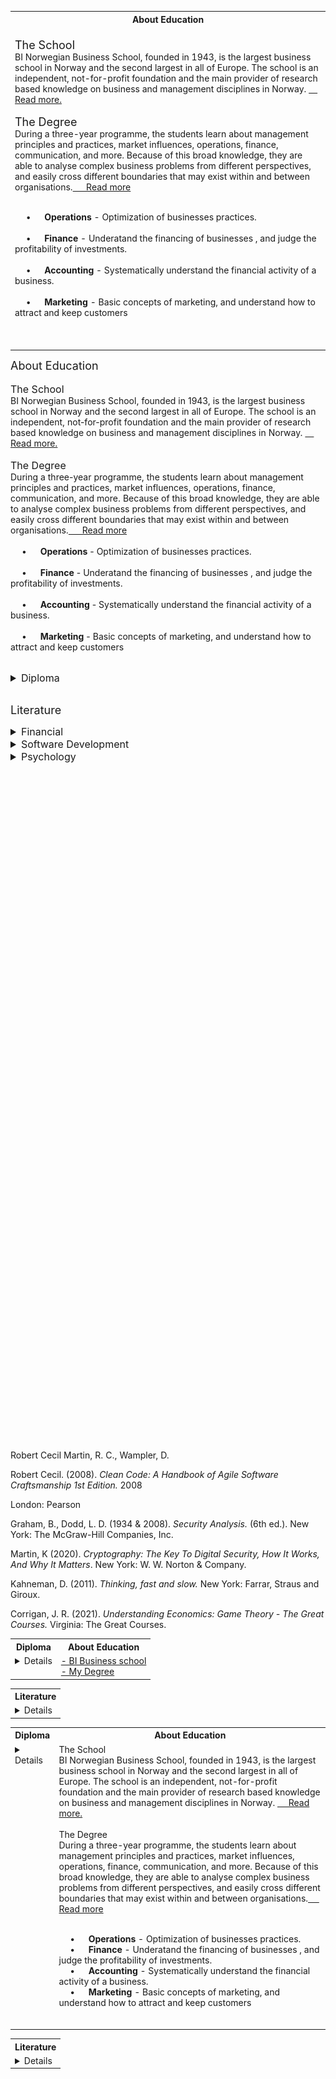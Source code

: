 
<table style="width:100%">                     
    <th> About Education</th>     
  <tr>
    <td valign="top">
    <br> 
    <span style="display:block;font-size:18px;" class="note">The School </span>
     BI Norwegian Business School, founded in 1943, is the largest business school in Norway and the second largest in all of Europe. The school is an independent, not-for-profit foundation and the main provider of research based knowledge on business and management disciplines in Norway. <a href="https://www.bi.edu/about-bi/"> &emsp; Read more. </a>
    </br> </br>
    <span style="display:block;font-size:18px;" class="note"> The Degree</span>
     During a three-year programme, the students learn about management principles and practices, market influences, operations, finance, communication, and more. Because of this broad knowledge, they are able to analyse complex business problems from different perspectives, and easily cross different boundaries that may exist within and between organisations.<a href="https://www.bi.edu/programmes-and-individual-courses/bachelor-programmes/business-administration/?_ga=2.234882433.1428810685.1663844919-999560012.1663061493&_gac=1.124785016.1663844919.Cj0KCQjwj7CZBhDHARIsAPPWv3fnPSi5MZKxDILr882sr-8W3nlR6RDp1UhAD5TqfGbF1ibW1Hm0GGUaArWWEALw_wcB&_gl=1*1wb6rzy*_ga*OTk5NTYwMDEyLjE2NjMwNjE0OTM.*_ga_SY3KTJF2RZ*MTY2Mzg0NDkxOS4yLjAuMTY2Mzg0NDkxOS4wLjAuMA.."> &emsp; Read more </a> </br></br>

<span style="display:block" class="note">&emsp; • &emsp; **Operations** -  Optimization of businesses practices.</span></br>
<span style="display:block" class="note">&emsp; • &emsp; **Finance** - Underatand the financing of businesses , and judge the profitability of investments. </span></br>
<span style="display:block" class="note">&emsp; • &emsp; **Accounting** -  Systematically understand the financial activity of a business. </span></br>
<span style="display:block" class="note">&emsp; • &emsp; **Marketing** -  Basic concepts of marketing, and understand how to attract and keep customers </span></br>
</br>
</td>
  </tr>
</table>

<span style="display:block;font-size:18px;" class="note">About Education </span>
<br> 
<span style="display:block;font-size:16px;" class="note">The School </span>
  BI Norwegian Business School, founded in 1943, is the largest business school in Norway and the second largest in all of Europe. The school is an independent, not-for-profit foundation and the main provider of research based knowledge on business and management disciplines in Norway. <a href="https://www.bi.edu/about-bi/"> &emsp; Read more. </a>
</br> </br>
<span style="display:block;font-size:16px;" class="note"> The Degree</span>
  During a three-year programme, the students learn about management principles and practices, market influences, operations, finance, communication, and more. Because of this broad knowledge, they are able to analyse complex business problems from different perspectives, and easily cross different boundaries that may exist within and between organisations.<a href="https://www.bi.edu/programmes-and-individual-courses/bachelor-programmes/business-administration/?_ga=2.234882433.1428810685.1663844919-999560012.1663061493&_gac=1.124785016.1663844919.Cj0KCQjwj7CZBhDHARIsAPPWv3fnPSi5MZKxDILr882sr-8W3nlR6RDp1UhAD5TqfGbF1ibW1Hm0GGUaArWWEALw_wcB&_gl=1*1wb6rzy*_ga*OTk5NTYwMDEyLjE2NjMwNjE0OTM.*_ga_SY3KTJF2RZ*MTY2Mzg0NDkxOS4yLjAuMTY2Mzg0NDkxOS4wLjAuMA.."> &emsp; Read more </a> </br></br>
<span style="display:block" class="note">&emsp; • &emsp; **Operations** -  Optimization of businesses practices.</span></br>
<span style="display:block" class="note">&emsp; • &emsp; **Finance** - Underatand the financing of businesses , and judge the profitability of investments. </span></br>
<span style="display:block" class="note">&emsp; • &emsp; **Accounting** -  Systematically understand the financial activity of a business. </span></br>
<span style="display:block" class="note">&emsp; • &emsp; **Marketing** -  Basic concepts of marketing, and understand how to attract and keep customers </span></br>

<details close>
<summary style="font-size:16px;"> Diploma</summary>
<img src="assets/images/Diploma-1.svg" width="700px" height="700px">
<img src="assets/images/Diploma-2.svg" width="700px" height="700px">
<img src="assets/images/Diploma-3.svg" width="700px" height="700px">
<img src="assets/images/Diploma-4.svg" width="700px" height="700px">
</details>
<br>



<span style="display:block;font-size:18px;" class="note">Literature </span>
<details close>
<summary style="font-size:16px;"> Financial</summary>

<span style="display:block" class="note">&emsp; • &emsp; Graham, B., Dodd, L. D. (1934 & 2008). *Security Analysis.* (6th ed.). New York: The McGraw-Hill Companies, Inc. </span></br>
<span style="display:block" class="note">&emsp; • &emsp;  Corrigan, J. R. (2021). *Understanding Economics: Game Theory - The Great Courses.* Virginia: The Great Courses.    </span></br>
</details>


<details close>
<summary style="font-size:16px;"> Software Development</summary>

<span style="display:block" class="note">&emsp; • &emsp; Robert Cecil Martin, R. C., Wampler, D. (2008). *Clean Code: A Handbook of Agile Software Craftsmanship* London: Pearson  </span></br>
<span style="display:block" class="note">&emsp; • &emsp; Martin, K (2020). *Cryptography: The Key To Digital Security, How It Works, And Why It Matters*. New York: W. W. Norton & Company. </span></br>
<span style="display:block" class="note">&emsp; • &emsp; Smith, J. (2021). *Algorithms and Data Sthuctures.* Jeffery Smith </span> </br>
</details>


<details close>
<summary style="font-size:16px;"> Psychology</summary>

<span style="display:block" class="note">&emsp; • &emsp;  Kahneman, D. (2011). *Thinking, fast and slow.* New York: Farrar, Straus and Giroux.  </span></br>
<span style="display:block" class="note">&emsp; • &emsp;  Corrigan, J. R. (2021). *Understanding Economics: Game Theory - The Great Courses.* Virginia: The Great Courses.   </span></br>
</details>




<!-- <span style="display:block" class="note">&emsp; • &emsp; Robert Cecil. (2008). *Clean Code: A Handbook of Agile Software Craftsmanship 1st Edition.* </span></br> -->
<!-- <span style="display:block" class="note">&emsp; • &emsp; Keith Martin (2020). *CryptoGraphy.* </span></br>
<span style="display:block" class="note">&emsp; • &emsp; Jeffery Smith. (2021). *Algorithms and Data Sthuctures.* </span> </br> -->


<!-- 
<span style="display:block;font-size:18px;" class="note">Literature </span>
<details close>
<summary style="font-size:16px;"> Financial</summary>
<span style="display:block" class="note">&emsp; • &emsp; Robert Cecil. (2008). *Clean Code: A Handbook of Agile Software Craftsmanship 1st Edition.* </span></br>
<span style="display:block" class="note">&emsp; • &emsp; Jay R Corrigan. (2021). *Understanding Economics: Game Theory - The Great Courses.* </span></br>
<span style="display:block" class="note">&emsp; • &emsp; Keith Martin (2020). *CryptoGraphy.* </span></br>
<span style="display:block" class="note">&emsp; • &emsp; Daniel Kahneman. (2011). *Thinking, fast and slow.* </span></br>
<span style="display:block" class="note">&emsp; • &emsp; Jeffery Smith. (2021). *Algorithms and Data Sthuctures.* </span> </br>
</details>
 -->






















<!-- <table style="width:100%">                     
    <th> Literature </th>   
    <th> Diploma</th>    
  <tr>
    <td valign="top"> 
      <details close>

<span style="display:block" class="note">&emsp; • &emsp; Robert Cecil. (2008). *Clean Code: A Handbook of Agile Software Craftsmanship 1st Edition.* </span></br>
<span style="display:block" class="note">&emsp; • &emsp; Jay R Corrigan. (2021). *Understanding Economics: Game Theory - The Great Courses.* </span></br>
<span style="display:block" class="note">&emsp; • &emsp; Keith Martin (2020). *CryptoGraphy.* </span></br>
<span style="display:block" class="note">&emsp; • &emsp; Daniel Kahneman. (2011). *Thinking, fast and slow.* </span></br>
<span style="display:block" class="note">&emsp; • &emsp; Jeffery Smith. (2021). *Algorithms and Data Sthuctures.* </span> </br>
     </details>
    </td>
    <td valign="top">
      <details close>
      <img src="assets/images/Diploma-1.svg" width="700px" height="700px">
      <img src="assets/images/Diploma-2.svg" width="700px" height="700px">
      <img src="assets/images/Diploma-3.svg" width="700px" height="700px">
      <img src="assets/images/Diploma-4.svg" width="700px" height="700px">
      </details>
    </td>
  </tr>
</table> -->



<br><br><br><br><br><br><br><br><br><br><br><br><br><br><br><br><br><br><br><br><br>
<br><br><br><br><br><br><br><br><br><br><br><br><br><br><br><br><br><br><br><br><br>
<br><br><br><br><br><br><br><br><br><br><br><br><br><br><br><br><br><br><br><br><br>





Robert Cecil Martin, R. C., Wampler, D.

Robert Cecil. (2008). *Clean Code: A Handbook of Agile Software Craftsmanship 1st Edition.*
2008

London: Pearson 

Graham, B., Dodd, L. D. (1934 & 2008). *Security Analysis.* (6th ed.). New York: The McGraw-Hill Companies, Inc.

Martin, K (2020). *Cryptography: The Key To Digital Security, How It Works, And Why It Matters*. New York: W. W. Norton & Company.

Kahneman, D. (2011). *Thinking, fast and slow.* New York: Farrar, Straus and Giroux.

Corrigan, J. R. (2021). *Understanding Economics: Game Theory - The Great Courses.* Virginia: The Great Courses. 





<table style="width:100%">                     
    <th> Diploma</th>     
    <th> About Education</th>     
  <tr>
    <td valign="top">
      <details close>
      <img src="assets/images/Diploma-1.svg" width="700px" height="700px">
      <img src="assets/images/Diploma-2.svg" width="700px" height="700px">
      <img src="assets/images/Diploma-3.svg" width="700px" height="700px">
      <img src="assets/images/Diploma-4.svg" width="700px" height="700px">
      </details>
    </td>
    <!--  -->
    <td valign="top">
        <a href="https://www.bi.edu/about-bi/"> - BI Business school</a>
        </br> 
        <a href="https://www.bi.edu/programmes-and-individual-courses/bachelor-programmes/business-administration/?_ga=2.234882433.1428810685.1663844919-999560012.1663061493&_gac=1.124785016.1663844919.Cj0KCQjwj7CZBhDHARIsAPPWv3fnPSi5MZKxDILr882sr-8W3nlR6RDp1UhAD5TqfGbF1ibW1Hm0GGUaArWWEALw_wcB&_gl=1*1wb6rzy*_ga*OTk5NTYwMDEyLjE2NjMwNjE0OTM.*_ga_SY3KTJF2RZ*MTY2Mzg0NDkxOS4yLjAuMTY2Mzg0NDkxOS4wLjAuMA..">- My Degree</a>
    </td>
  </tr>
</table>


<table style="width:100%">                     
    <th> Literature </th>     
  <tr>
    <td valign="top"> 
      <details close>

<span style="display:block" class="note">&emsp; • &emsp; Robert Cecil. (2008). *Clean Code: A Handbook of Agile Software Craftsmanship 1st Edition.* </span>
<span style="display:block" class="note">&emsp; • &emsp; Jay R Corrigan. (2021). *Understanding Economics: Game Theory - The Great Courses.* </span>
<span style="display:block" class="note">&emsp; • &emsp; Keith Martin (2020). *CryptoGraphy.* </span>
<span style="display:block" class="note">&emsp; • &emsp; Daniel Kahneman. (2011). *Thinking, fast and slow.* </span>
<span style="display:block" class="note">&emsp; • &emsp; Jeffery Smith. (2021). *Algorithms and Data Sthuctures.* </span> 
     </details>
    </td>
  </tr>
</table>






<table style="width:100%">                     
    <th> Diploma</th>     
    <th> About Education</th>     
  <tr>
    <td valign="top">
      <details close>
      <img src="assets/images/Diploma-1.svg" width="700px" height="700px">
      <img src="assets/images/Diploma-2.svg" width="700px" height="700px">
      <img src="assets/images/Diploma-3.svg" width="700px" height="700px">
      <img src="assets/images/Diploma-4.svg" width="700px" height="700px">
      </details>
    </td>
    <!--  -->
    <td valign="top">
    The School 
    <br> 
     BI Norwegian Business School, founded in 1943, is the largest business school in Norway and the second largest in all of Europe. The school is an independent, not-for-profit foundation and the main provider of research based knowledge on business and management disciplines in Norway. <a href="https://www.bi.edu/about-bi/"> &emsp; Read more. </a>
    </br> </br>
    The Degree
    <br> During a three-year programme, the students learn about management principles and practices, market influences, operations, finance, communication, and more. Because of this broad knowledge, they are able to analyse complex business problems from different perspectives, and easily cross different boundaries that may exist within and between organisations.<a href="https://www.bi.edu/programmes-and-individual-courses/bachelor-programmes/business-administration/?_ga=2.234882433.1428810685.1663844919-999560012.1663061493&_gac=1.124785016.1663844919.Cj0KCQjwj7CZBhDHARIsAPPWv3fnPSi5MZKxDILr882sr-8W3nlR6RDp1UhAD5TqfGbF1ibW1Hm0GGUaArWWEALw_wcB&_gl=1*1wb6rzy*_ga*OTk5NTYwMDEyLjE2NjMwNjE0OTM.*_ga_SY3KTJF2RZ*MTY2Mzg0NDkxOS4yLjAuMTY2Mzg0NDkxOS4wLjAuMA.."> &emsp; Read more </a> </br></br>

<span style="display:block" class="note">&emsp; • &emsp; **Operations** -  Optimization of businesses practices.</span>
<span style="display:block" class="note">&emsp; • &emsp; **Finance** - Underatand the financing of businesses , and judge the profitability of investments. </span>
<span style="display:block" class="note">&emsp; • &emsp; **Accounting** -  Systematically understand the financial activity of a business. </span>
<span style="display:block" class="note">&emsp; • &emsp; **Marketing** -  Basic concepts of marketing, and understand how to attract and keep customers </span>
</br>
</td>
  </tr>
</table>


<table style="width:100%">                     
    <th> Literature </th>     
  <tr>
    <td valign="top"> 
      <details close>

<span style="display:block" class="note">&emsp; • &emsp; Robert Cecil. (2008). *Clean Code: A Handbook of Agile Software Craftsmanship 1st Edition.* </span>
<span style="display:block" class="note">&emsp; • &emsp; Jay R Corrigan. (2021). *Understanding Economics: Game Theory - The Great Courses.* </span>
<span style="display:block" class="note">&emsp; • &emsp; Keith Martin (2020). *CryptoGraphy.* </span>
<span style="display:block" class="note">&emsp; • &emsp; Daniel Kahneman. (2011). *Thinking, fast and slow.* </span>
<span style="display:block" class="note">&emsp; • &emsp; Jeffery Smith. (2021). *Algorithms and Data Sthuctures.* </span> 
     </details>
    </td>
  </tr>
</table>
















<!-- 

<td valign="top">
    <a href="https://www.bi.edu/about-bi/"> - BI Business school</a>
    </br> 
    <a href="https://www.bi.edu/programmes-and-individual-courses/bachelor-programmes/business-administration/?_ga=2.234882433.1428810685.1663844919-999560012.1663061493&_gac=1.124785016.1663844919.Cj0KCQjwj7CZBhDHARIsAPPWv3fnPSi5MZKxDILr882sr-8W3nlR6RDp1UhAD5TqfGbF1ibW1Hm0GGUaArWWEALw_wcB&_gl=1*1wb6rzy*_ga*OTk5NTYwMDEyLjE2NjMwNjE0OTM.*_ga_SY3KTJF2RZ*MTY2Mzg0NDkxOS4yLjAuMTY2Mzg0NDkxOS4wLjAuMA..">- My Degree</a>
</td> -->






<!-- <td valign="top">
    <th> The School </th>
    <br> 
     BI Norwegian Business School, founded in 1943, is the largest business school in Norway and the second largest in all of Europe. The school is an independent, not-for-profit foundation and the main provider of research based knowledge on business and management disciplines in Norway. <a href="https://www.bi.edu/about-bi/"> &emsp; Read more. </a>
    </br> </br>
    <th> The Degree </th>
    <br> During a three-year programme, the students learn about management principles and practices, market influences, operations, finance, communication, and more. Because of this broad knowledge, they are able to analyse complex business problems from different perspectives, and easily cross different boundaries that may exist within and between organisations.<a href="https://www.bi.edu/programmes-and-individual-courses/bachelor-programmes/business-administration/?_ga=2.234882433.1428810685.1663844919-999560012.1663061493&_gac=1.124785016.1663844919.Cj0KCQjwj7CZBhDHARIsAPPWv3fnPSi5MZKxDILr882sr-8W3nlR6RDp1UhAD5TqfGbF1ibW1Hm0GGUaArWWEALw_wcB&_gl=1*1wb6rzy*_ga*OTk5NTYwMDEyLjE2NjMwNjE0OTM.*_ga_SY3KTJF2RZ*MTY2Mzg0NDkxOS4yLjAuMTY2Mzg0NDkxOS4wLjAuMA.."> &emsp; Read more </a> </br></br>

<span style="display:block" class="note">&emsp; • &emsp; **Operations** -  Optimization of businesses practices.</span>
<span style="display:block" class="note">&emsp; • &emsp; **Finance** - Underatand the financing of businesses , and judge the profitability of investments. </span>
<span style="display:block" class="note">&emsp; • &emsp; **Accounting** -  Systematically understand the financial activity of a business. </span>
<span style="display:block" class="note">&emsp; • &emsp; **Marketing** -  Basic concepts of marketing, and understand how to attract and keep customers </span>
</br>
</td> -->


































<!-- # MULTIPLE ROW TABLE
<table>
<th>
    literature:
</th>
    <tr>
      <td>
        book1
      </td>
    </tr>
    <tr>
      <td>
        book2
      </td>
    </tr>
    <tr>
      <td>
        book3
      </td>
    </tr>
    <tr>
      <td>
        book4
      </td>
    </tr>
</table> -->



<!-- DROP DOWN TABLE  -->
<!-- <details open>
  <summary>
    <b style="font-size:14px">
      Literature
    </b>
  </summary>
<table>                     
    <th> Column 1 </th>     
        <tr><td> book1 </td></tr>
        <tr><td> book2 </td></tr>
        <tr><td> book3 </td></tr>
        <tr><td> book4 </td></tr>
</table>       
</details> -->



<!-- <table>                     
    <th> Column 1 </th>     
    <th> Column 2 </th>     
    <th> Column 3 </th>     
        <tr>                
            <td> book1 </td>
            <td> book2 </td>
            <td> book3 </td>
        </tr>               
        <tr>                
            <td> book1 </td>
            <td> book2 </td>
            <td> book3 </td>
        </tr>               
</table>   -->

<!-- 
<table>
    <th>
        Column 1
    </th>
    <th>
        Column 2
    </th>
    <th>
        Column 3
    </th>
  <tr>
    <td>
      book1
    </td>
    <td>
      book1
    </td>
    <td>
      book1
    </td>
  </tr>
</table>
 -->
